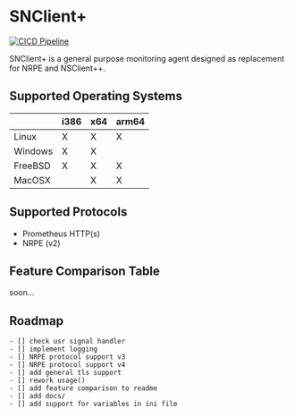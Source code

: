 # SNClient+
[![CICD Pipeline](https://github.com/sni/snclient/actions/workflows/cicd.yml/badge.svg?branch=main)](https://github.com/sni/snclient/actions/workflows/cicd.yml)

SNClient+ is a general purpose monitoring agent designed as replacement for NRPE and NSClient++.

## Supported Operating Systems

|         | i386 | x64 | arm64 |
|---------|------|-----|-------|
| Linux   |   X  |  X  |   X   |
| Windows |   X  |  X  |       |
| FreeBSD |   X  |  X  |   X   |
| MacOSX  |      |  X  |   X   |

## Supported Protocols

 - Prometheus HTTP(s)
 - NRPE (v2)

## Feature Comparison Table
soon...

## Roadmap

	- [] check usr signal handler
	- [] implement logging
	- [] NRPE protocol support v3
	- [] NRPE protocol support v4
	- [] add general tls support
	- [] rework usage()
	- [] add feature comparison to readme
	- [] add docs/
	- [] add support for variables in ini file